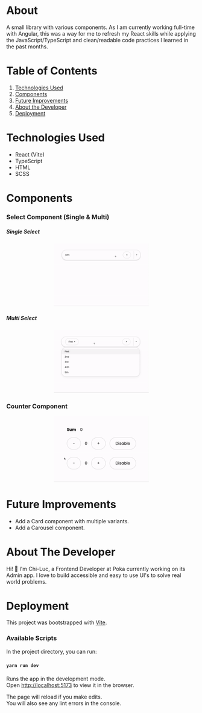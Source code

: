 # About

A small library with various components.
As I am currently working full-time with Angular, this was a way for me to refresh my React skills while applying the JavaScript/TypeScript and clean/readable code practices I learned in the past months.

# Table of Contents

1. [Technologies Used](#technologies)
2. [Components](#features)
3. [Future Improvements](#improvements)
4. [About the Developer](#about-me)
5. [Deployment](#deployment)


# <a name="technologies"></a>Technologies Used
- React (Vite)
- TypeScript
- HTML
- SCSS

# <a name="features"></a>Components

### Select Component (Single & Multi)

##### Single Select
<div align="center"><img src="https://github.com/chilucdiep/component-library/blob/main/public/SingleSelect.gif" width="50%"></div>

##### Multi Select
<div align="center"><img src="https://github.com/chilucdiep/component-library/blob/main/public/MultiSelect.gif" width="50%"></div>

### Counter Component
<div align="center"><img src="https://github.com/chilucdiep/component-library/blob/main/public/Counter.gif" width="50%"></div>

# <a name="improvements"></a>Future Improvements

- Add a Card component with multiple variants.
- Add a Carousel component.

# <a name="about-me"></a>About The Developer

Hi! 👋 I'm Chi-Luc, a Frontend Developer at Poka currently working on its Admin app. I love to build accessible and easy to use UI's to solve real world problems.

# <a name="deployment"></a>Deployment

This project was bootstrapped with [Vite](https://vitejs.dev/).

### Available Scripts

In the project directory, you can run:

#### `yarn run dev`

Runs the app in the development mode.<br />
Open [http://localhost:5173](http://localhost:5173) to view it in the browser.

The page will reload if you make edits.<br />
You will also see any lint errors in the console.
